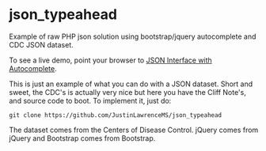 # json_typeahead
Example of raw PHP json solution using bootstrap/jquery autocomplete and CDC JSON dataset.

To see a live demo, point your browser to <a href="https://techballet.net/cdc/">JSON Interface with Autocomplete</a>.


This is just an example of what you can do with a JSON dataset. Short and sweet, the CDC's is actually very nice but here you have the Cliff Note's, and source code to boot.  To implement it, just do:

```git clone https://github.com/JustinLawrenceMS/json_typeahead```

The dataset comes from the Centers of Disease Control.
jQuery comes from jQuery and Bootstrap comes from Bootstrap.
